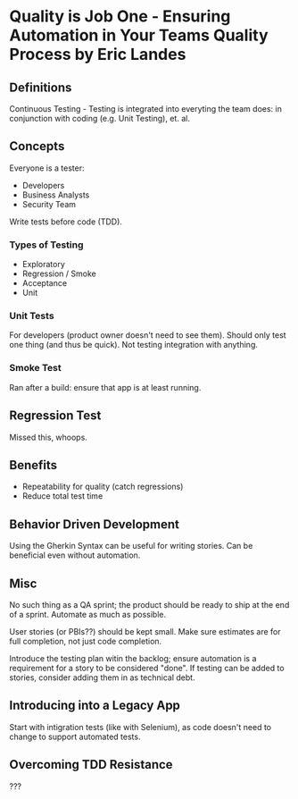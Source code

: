 # Quality is Job One - Ensuring Automation in Your Teams Quality Process by Eric Landes

## Definitions

Continuous Testing - Testing is integrated into everyting the team does: in conjunction with coding (e.g. Unit Testing), et. al.

## Concepts

Everyone is a tester:

- Developers
- Business Analysts
- Security Team

Write tests before code (TDD).

### Types of Testing

- Exploratory
- Regression / Smoke
- Acceptance
- Unit

### Unit Tests

For developers (product owner doesn't need to see them). Should only test one thing (and thus be quick). Not testing integration with anything.

### Smoke Test

Ran after a build: ensure that app is at least running.

## Regression Test

Missed this, whoops.

## Benefits

- Repeatability for quality (catch regressions)
- Reduce total test time

## Behavior Driven Development

Using the Gherkin Syntax can be useful for writing stories. Can be beneficial even without automation.

## Misc

No such thing as a QA sprint; the product should be ready to ship at the end of a sprint.
Automate as much as possible.

User stories (or PBIs??) should be kept small. Make sure estimates are for full completion, not just code completion.

Introduce the testing plan witin the backlog; ensure automation is a requirement for a story to be considered "done". If testing can be added to stories, consider adding them in as technical debt.

## Introducing into a Legacy App

Start with intigration tests (like with Selenium), as code doesn't need to change to support automated tests.

## Overcoming TDD Resistance

???

